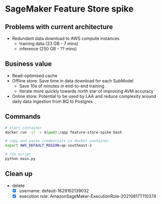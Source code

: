 # SageMaker Feature Store spike

## Problems with current architecture
- Redundant data download to AWS compute instances
    - training data (23 GB - 7 mins)
    - inference (250 GB - ?? mins)

## Business value
- Read-optimised cache
- Offline store: Save time in data download for each SubModel
    - Save 10s of minutes in end-to-end training
    - Iterate more quickly towards north star of improving AVM accuracy
- Online store: Potential to be used by LAA and reduce complexity around daily data ingestion from BQ to Postgres

## Commands

```sh
# start container
docker run -it -v $(pwd):/app feature-store-spike bash 

# copy and paste credentials in docker container
export AWS_DEFAULT_REGION=ap-southeast-2

# run script
python main.py 


```


## Clean up

- delete
    - [x] username: default-1629162139032
    - [x] execution role: AmazonSageMaker-ExecutionRole-20210817T110374 
